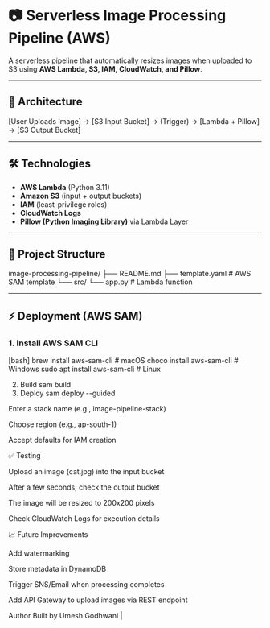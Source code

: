 # 📷 Serverless Image Processing Pipeline (AWS)

A serverless pipeline that automatically resizes images when uploaded to S3 using **AWS Lambda, S3, IAM, CloudWatch, and Pillow**.

---

## 🚀 Architecture
[User Uploads Image] → [S3 Input Bucket] → (Trigger) → [Lambda + Pillow] → [S3 Output Bucket]

---

## 🛠️ Technologies
- **AWS Lambda** (Python 3.11)
- **Amazon S3** (input + output buckets)
- **IAM** (least-privilege roles)
- **CloudWatch Logs**
- **Pillow (Python Imaging Library)** via Lambda Layer

---

## 📂 Project Structure
image-processing-pipeline/
├── README.md
├── template.yaml # AWS SAM template
└── src/
└── app.py # Lambda function


---

## ⚡ Deployment (AWS SAM)

### 1. Install AWS SAM CLI
[bash]
brew install aws-sam-cli     # macOS
choco install aws-sam-cli    # Windows
sudo apt install aws-sam-cli # Linux

2. Build
   sam build
3. Deploy
   sam deploy --guided

Enter a stack name (e.g., image-pipeline-stack)

Choose region (e.g., ap-south-1)

Accept defaults for IAM creation

✅ Testing

Upload an image (cat.jpg) into the input bucket

After a few seconds, check the output bucket

The image will be resized to 200x200 pixels

Check CloudWatch Logs for execution details

📈 Future Improvements

Add watermarking

Store metadata in DynamoDB

Trigger SNS/Email when processing completes

Add API Gateway to upload images via REST endpoint

Author
Built by Umesh Godhwani |

